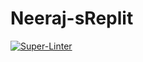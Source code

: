 # Neeraj-sReplit
[![Super-Linter](https://github.com/suyalneeraj19/Neeraj-sReplit/actions/workflows/main.yml/badge.svg)](https://github.com/marketplace/actions/super-linter)
